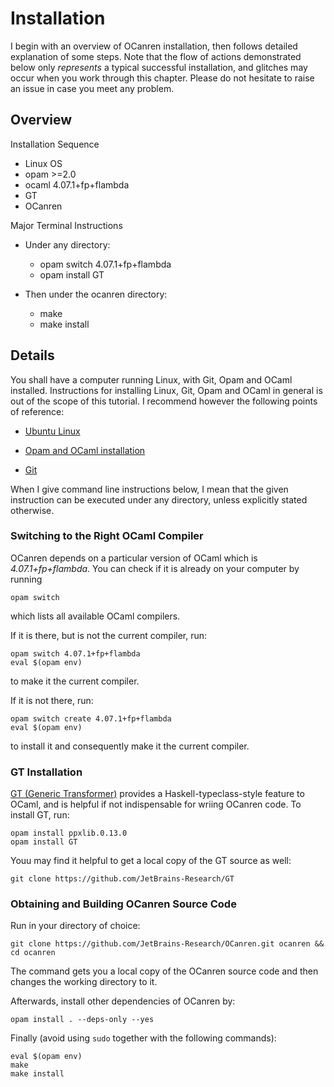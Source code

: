# Installation

I begin with an overview of OCanren installation, then follows detailed
explanation of some steps. Note that the flow of actions demonstrated below only
_represents_ a typical successful installation, and glitches may occur when you work
through this chapter. Please do not hesitate to raise an issue in case you meet any problem.

## Overview

Installation Sequence

- Linux OS
- opam >=2.0
- ocaml 4.07.1+fp+flambda
- GT
- OCanren

Major Terminal Instructions

- Under any directory:
  - opam switch 4.07.1+fp+flambda
  - opam install GT

- Then under the ocanren directory:
  - make
  - make install

## Details

You shall have a computer running Linux, with Git, Opam and OCaml installed. Instructions for
installing Linux, Git, Opam and OCaml in general is out of the scope of this tutorial. I recommend
however the following points of reference:

- [Ubuntu Linux](https://ubuntu.com/)

- [Opam and OCaml installation](https://dev.realworldocaml.org/install.html)

- [Git](https://git-scm.com/)

When I give command line instructions below, I mean that the given instruction can be executed under
any directory, unless explicitly stated otherwise.

### Switching to the Right OCaml Compiler

OCanren depends on a particular version of OCaml which is _4.07.1+fp+flambda_. You can check
if it is already on your computer by running
```
opam switch
```
which lists all available OCaml compilers.

If it is there, but is not the current compiler, run:
```
opam switch 4.07.1+fp+flambda
eval $(opam env)
```
to make it the current compiler.

If it is not there, run:
```
opam switch create 4.07.1+fp+flambda
eval $(opam env)
```
to install it and consequently make it the current compiler.


### GT Installation

[GT (Generic Transformer)](https://github.com/JetBrains-Research/GT) provides a Haskell-typeclass-style
feature to OCaml, and is helpful if not indispensable for wriing OCanren code. To install
GT, run:
```
opam install ppxlib.0.13.0 
opam install GT
```

Youu may find it helpful to get a local copy of the GT source as well:
```
git clone https://github.com/JetBrains-Research/GT
```

### Obtaining and Building OCanren Source Code

Run in your directory of choice:
```
git clone https://github.com/JetBrains-Research/OCanren.git ocanren && cd ocanren
```
The command gets you a local copy of the OCanren source code and then changes
the working directory to it.


Afterwards, install other dependencies of OCanren by:
```
opam install . --deps-only --yes
```

Finally (avoid using `sudo` together with the following commands):
```
eval $(opam env)
make
make install
```

